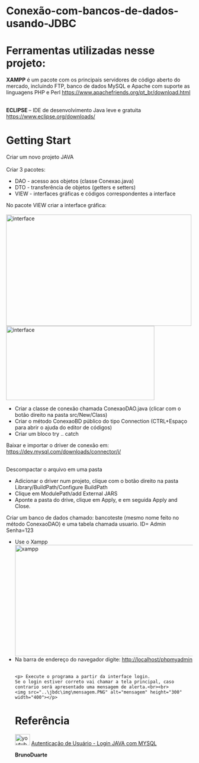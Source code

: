 # Conexão-com-bancos-de-dados-usando-JDBC


<!DOCTYPE html>
<html lang="en">
<head>
    <meta charset="UTF-8">
    <meta http-equiv="X-UA-Compatible" content="IE=edge">
    <meta name="viewport" content="width=device-width, initial-scale=1.0">
    <title>Document</title>
</head>
<body>
  <p> 


<h1>Ferramentas utilizadas nesse projeto:</h1>
<b>XAMPP</b>  é um pacote com os principais servidores de código aberto do mercado, incluindo FTP, banco de dados MySQL e Apache com suporte as linguagens PHP e Perl
<a href="https://www.apachefriends.org/pt_br/download.html">https://www.apachefriends.org/pt_br/download.html</a><br><br>

<b> ECLIPSE </b>– IDE de desenvolvimento Java leve e gratuita
<a href="https://www.eclipse.org/downloads/">https://www.eclipse.org/downloads/</a>

<h1>Getting Start</h1>

Criar um novo projeto JAVA<br><br>
Criar 3 pacotes:
<ul><li>DAO - acesso aos objetos (classe Conexao.java)</li>
<li>DTO - transferência de objetos (getters e setters)</li>
<li>VIEW - interfaces gráficas e códigos correspondentes a interface </li></ul>
No pacote VIEW criar a interface gráfica:<br><br>
<img src="..\jbdc\img\interface login.png" alt="interface" height="300" width="500">
<img src="..\jbdc\img\ID e senha.png" alt="interface" height="200" width="400">
<ul><li>Criar a classe de conexão chamada ConexaoDAO.java (clicar com o botão direito na pasta src/New/Class)</li>
<li>Criar o método ConexaoBD público do tipo Connection (CTRL+Espaço para abrir o ajuda do editor de códigos)</li>
<li>Criar um bloco try .. catch</li></ul>
Baixar e importar o driver de conexão em:
<a href="https://dev.mysql.com/downloads/connector/j/">https://dev.mysql.com/downloads/connector/j/</a><br><br>

Descompactar o arquivo em uma pasta
<ul><li>Adicionar o driver num projeto, clique com o botão direito na pasta Library/BuildPath/Configure BuildPath</li>
        <li>Clique em ModulePath/add External JARS</li>
            <li>Aponte a pasta do drive, clique em Apply, e em seguida Apply and Close.</li></ul>
Criar um banco de dados chamado: bancoteste (mesmo nome feito no método ConexaoDAO) e uma tabela chamada usuario. ID= Admin Senha=123<br>
<ul><li>Use o Xampp</li>
    <img src="..\img\xampp.png" alt="xampp" height="300" width="500">
    <li>Na barra de endereço do navegador digite: <a href="http://localhost/phpmyadmin">http://localhost/phpmyadmin</a></li><br>

    <p> Execute o programa a partir da interface login.
    Se o login estiver correto vai chamar a tela principal, caso contrario será apresentado uma mensagem de alerta.<br><br>
    <img src="..\jbdc\img\mensagem.PNG" alt="mensagem" height="300" width="400"></p>

<h1>Referência</h1>
   <img src="..\jbdc\img\youtube.png" alt="youtube" height="30" width="40"> <a href="https://www.youtube.com/playlist?list=PLA177te8KCzejCXMA_Jd1sJU9pw-utKJ_"> Autenticação de Usuário - Login JAVA com MYSQL </a><br>
   
<strong> BrunoDuarte </strong><br>
</p> 
</body>
</html>
